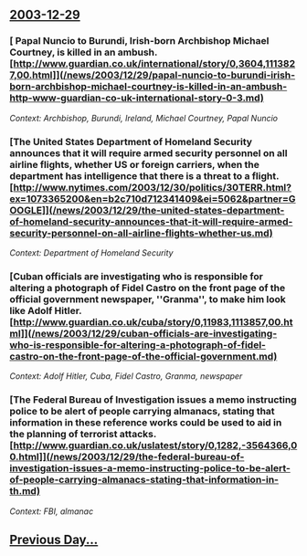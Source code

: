 ## [2003-12-29](/news/2003/12/29/index.md)

### [ Papal Nuncio to Burundi, Irish-born Archbishop Michael Courtney, is killed in an ambush. [http://www.guardian.co.uk/international/story/0,3604,1113827,00.html]](/news/2003/12/29/papal-nuncio-to-burundi-irish-born-archbishop-michael-courtney-is-killed-in-an-ambush-http-www-guardian-co-uk-international-story-0-3.md)
_Context: Archbishop, Burundi, Ireland, Michael Courtney, Papal Nuncio_

### [The United States Department of Homeland Security announces that it will require armed security personnel on all airline flights, whether US or foreign carriers, when the department has intelligence that there is a threat to a flight. [http://www.nytimes.com/2003/12/30/politics/30TERR.html?ex=1073365200&en=b2c710d712341409&ei=5062&partner=GOOGLE]](/news/2003/12/29/the-united-states-department-of-homeland-security-announces-that-it-will-require-armed-security-personnel-on-all-airline-flights-whether-us.md)
_Context: Department of Homeland Security_

### [Cuban officials are investigating who is responsible for altering a photograph of Fidel Castro on the front page of the official government newspaper, ''Granma'', to make him look like Adolf Hitler. [http://www.guardian.co.uk/cuba/story/0,11983,1113857,00.html]](/news/2003/12/29/cuban-officials-are-investigating-who-is-responsible-for-altering-a-photograph-of-fidel-castro-on-the-front-page-of-the-official-government.md)
_Context: Adolf Hitler, Cuba, Fidel Castro, Granma, newspaper_

### [The Federal Bureau of Investigation issues a memo instructing police to be alert of people carrying almanacs, stating that information in these reference works could be used to aid in the planning of terrorist attacks. [http://www.guardian.co.uk/uslatest/story/0,1282,-3564366,00.html]](/news/2003/12/29/the-federal-bureau-of-investigation-issues-a-memo-instructing-police-to-be-alert-of-people-carrying-almanacs-stating-that-information-in-th.md)
_Context: FBI, almanac_

## [Previous Day...](/news/2003/12/28/index.md)

